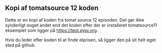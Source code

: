 ## Kopi af tomatsource 12 koden
Dette er en kopi af koden fra tomat source 12 episoden. 
Det gør ikke synderligt noget andet end det koden efter der er installeret tomatsource11 eksemplet som ligger på https://test.pypi.org.

Hvis du leder efter koden til at finde elprisen, så ligger den på sit helt eget sted på github. 
